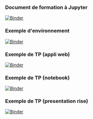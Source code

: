 

### Document de formation à Jupyter
[![Binder](https://mybinder.org/badge_logo.svg)](https://mybinder.org/v2/gh/jcamponovo/formation2020/master?filepath=presentation.ipynb)

### Exemple d'environnement
[![Binder](https://mybinder.org/badge_logo.svg)](https://mybinder.org/v2/gh/jcamponovo/formation2020/master?urlpath=apps/environnement.ipynb)

### Exemple de TP (appli web)
[![Binder](https://mybinder.org/badge_logo.svg)](https://mybinder.org/v2/gh/jcamponovo/formation2020/master?urlpath=apps/refraction2.ipynb)

### Exemple de TP (notebook)
[![Binder](https://mybinder.org/badge_logo.svg)](https://mybinder.org/v2/gh/jcamponovo/formation2020/master?filepath=refraction2.ipynb)

### Exemple de TP (presentation rise)
[![Binder](https://mybinder.org/badge_logo.svg)](https://mybinder.org/v2/gh/jcamponovo/formation2020/master?filepath=refraction2_pres.ipynb)

